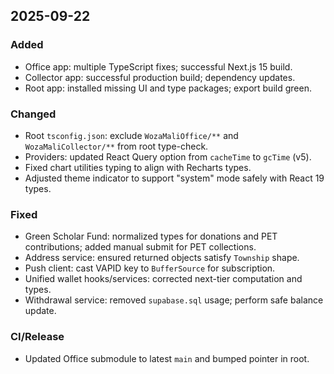 ## 2025-09-22

### Added
- Office app: multiple TypeScript fixes; successful Next.js 15 build.
- Collector app: successful production build; dependency updates.
- Root app: installed missing UI and type packages; export build green.

### Changed
- Root `tsconfig.json`: exclude `WozaMaliOffice/**` and `WozaMaliCollector/**` from root type-check.
- Providers: updated React Query option from `cacheTime` to `gcTime` (v5).
- Fixed chart utilities typing to align with Recharts types.
- Adjusted theme indicator to support "system" mode safely with React 19 types.

### Fixed
- Green Scholar Fund: normalized types for donations and PET contributions; added manual submit for PET collections.
- Address service: ensured returned objects satisfy `Township` shape.
- Push client: cast VAPID key to `BufferSource` for subscription.
- Unified wallet hooks/services: corrected next-tier computation and types.
- Withdrawal service: removed `supabase.sql` usage; perform safe balance update.

### CI/Release
- Updated Office submodule to latest `main` and bumped pointer in root.


